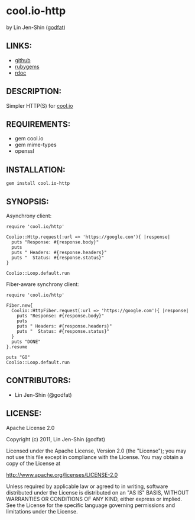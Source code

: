 # cool.io-http

by Lin Jen-Shin ([godfat](http://godfat.org))

## LINKS:

* [github](https://github.com/godfat/cool.io-http)
* [rubygems](https://rubygems.org/gems/cool.io-http)
* [rdoc](http://rdoc.info/github/godfat/cool.io-http)

## DESCRIPTION:

Simpler HTTP(S) for [cool.io][]

[cool.io]: https://github.com/tarcieri/cool.io

## REQUIREMENTS:

* gem cool.io
* gem mime-types
* openssl

## INSTALLATION:

    gem install cool.io-http

## SYNOPSIS:

Asynchrony client:

    require 'cool.io/http'

    Coolio::Http.request(:url => 'https://google.com'){ |response|
      puts "Response: #{response.body}"
      puts
      puts " Headers: #{response.headers}"
      puts "  Status: #{response.status}"
    }

    Coolio::Loop.default.run

Fiber-aware synchrony client:

    require 'cool.io/http'

    Fiber.new{
      Coolio::HttpFiber.request(:url => 'https://google.com'){ |response|
        puts "Response: #{response.body}"
        puts
        puts " Headers: #{response.headers}"
        puts "  Status: #{response.status}"
      }
      puts "DONE"
    }.resume

    puts "GO"
    Coolio::Loop.default.run

## CONTRIBUTORS:

* Lin Jen-Shin (@godfat)

## LICENSE:

Apache License 2.0

Copyright (c) 2011, Lin Jen-Shin (godfat)

Licensed under the Apache License, Version 2.0 (the "License");
you may not use this file except in compliance with the License.
You may obtain a copy of the License at

<http://www.apache.org/licenses/LICENSE-2.0>

Unless required by applicable law or agreed to in writing, software
distributed under the License is distributed on an "AS IS" BASIS,
WITHOUT WARRANTIES OR CONDITIONS OF ANY KIND, either express or implied.
See the License for the specific language governing permissions and
limitations under the License.
